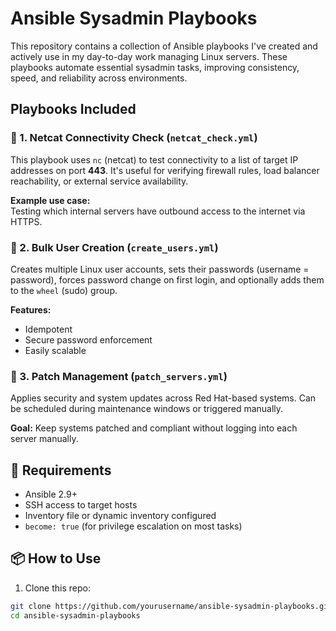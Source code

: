 # Ansible Sysadmin Playbooks

This repository contains a collection of Ansible playbooks I've created and actively use in my day-to-day work managing Linux servers. These playbooks automate essential sysadmin tasks, improving consistency, speed, and reliability across environments.

## Playbooks Included

### 🔹 1. Netcat Connectivity Check (`netcat_check.yml`)
This playbook uses `nc` (netcat) to test connectivity to a list of target IP addresses on port **443**. It's useful for verifying firewall rules, load balancer reachability, or external service availability.

**Example use case:**  
Testing which internal servers have outbound access to the internet via HTTPS.

### 🔹 2. Bulk User Creation (`create_users.yml`)
Creates multiple Linux user accounts, sets their passwords (username = password), forces password change on first login, and optionally adds them to the `wheel` (sudo) group.

**Features:**
- Idempotent
- Secure password enforcement
- Easily scalable

### 🔹 3. Patch Management (`patch_servers.yml`)
Applies security and system updates across Red Hat-based systems. Can be scheduled during maintenance windows or triggered manually.

**Goal:** Keep systems patched and compliant without logging into each server manually.

## 🔧 Requirements

- Ansible 2.9+  
- SSH access to target hosts  
- Inventory file or dynamic inventory configured  
- `become: true` (for privilege escalation on most tasks)

## 📦 How to Use

1. Clone this repo:

```bash
git clone https://github.com/yourusername/ansible-sysadmin-playbooks.git
cd ansible-sysadmin-playbooks
